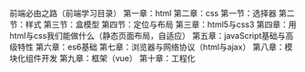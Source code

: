 前端必由之路（前端学习目录）
第一章：html
第二章：css
  第一节：选择器
  第二节：样式
  第三节：盒模型
  第四节：定位与布局
第三章：html5与css3
第四章：用html与css我们能做什么（静态页面布局，自适应）
第五章：javaScript基础与高级特性
第六章：es6基础
第七章：浏览器与网络协议（html与ajax）
第八章：模块化组件开发
第九章：框架（vue）
第十章：工程化

